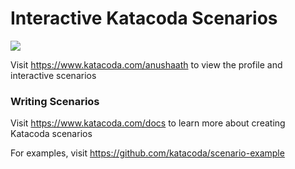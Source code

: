 # Interactive Katacoda Scenarios

[![](http://shields.katacoda.com/katacoda/anushaath/count.svg)](https://www.katacoda.com/anushaath "Get your profile on Katacoda.com")

Visit https://www.katacoda.com/anushaath to view the profile and interactive scenarios

### Writing Scenarios
Visit https://www.katacoda.com/docs to learn more about creating Katacoda scenarios

For examples, visit https://github.com/katacoda/scenario-example
